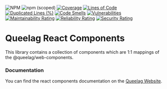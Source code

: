 ![NPM](https://img.shields.io/npm/l/@queelag/react-components)
![npm (scoped)](https://img.shields.io/npm/v/@queelag/react-components)
[![Coverage](https://sonarcloud.io/api/project_badges/measure?project=queelag_react-components&metric=coverage)](https://sonarcloud.io/summary/new_code?id=queelag_react-components)
[![Lines of Code](https://sonarcloud.io/api/project_badges/measure?project=queelag_react-components&metric=ncloc)](https://sonarcloud.io/summary/new_code?id=queelag_react-components)
[![Duplicated Lines (%)](https://sonarcloud.io/api/project_badges/measure?project=queelag_react-components&metric=duplicated_lines_density)](https://sonarcloud.io/summary/new_code?id=queelag_react-components)
[![Code Smells](https://sonarcloud.io/api/project_badges/measure?project=queelag_react-components&metric=code_smells)](https://sonarcloud.io/summary/new_code?id=queelag_react-components)
[![Vulnerabilities](https://sonarcloud.io/api/project_badges/measure?project=queelag_react-components&metric=vulnerabilities)](https://sonarcloud.io/summary/new_code?id=queelag_react-components)
[![Maintainability Rating](https://sonarcloud.io/api/project_badges/measure?project=queelag_react-components&metric=sqale_rating)](https://sonarcloud.io/summary/new_code?id=queelag_react-components)
[![Reliability Rating](https://sonarcloud.io/api/project_badges/measure?project=queelag_react-components&metric=reliability_rating)](https://sonarcloud.io/summary/new_code?id=queelag_react-components)
[![Security Rating](https://sonarcloud.io/api/project_badges/measure?project=queelag_react-components&metric=security_rating)](https://sonarcloud.io/summary/new_code?id=queelag_react-components)

# Queelag React Components

This library contains a collection of components which are 1:1 mappings of the @queelag/web-components.

### Documentation

You can find the react components documentation on the [Queelag Website](https://queelag.dariosechi.it).
